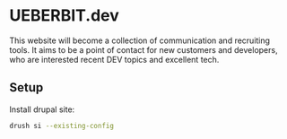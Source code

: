 # UEBERBIT.dev

This website will become a collection of communication and recruiting tools. It aims to be a point of contact for new customers and developers, who are interested recent DEV topics and excellent tech.

## Setup

Install drupal site:
```sh
drush si --existing-config
```
